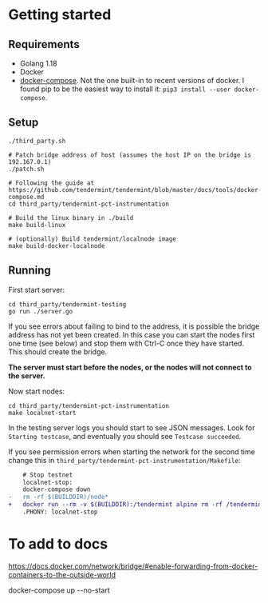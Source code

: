 # Getting started
## Requirements
- Golang 1.18
- Docker
- [docker-compose](https://pypi.org/project/docker-compose/). Not the one built-in to recent versions of docker. I found pip to be the easiest way to install it: `pip3 install --user docker-compose`.

## Setup
```
./third_party.sh

# Patch bridge address of host (assumes the host IP on the bridge is 192.167.0.1)
./patch.sh

# Following the guide at https://github.com/tendermint/tendermint/blob/master/docs/tools/docker-compose.md
cd third_party/tendermint-pct-instrumentation

# Build the linux binary in ./build
make build-linux

# (optionally) Build tendermint/localnode image
make build-docker-localnode
```

## Running
First start server:
```
cd third_party/tendermint-testing
go run ./server.go
```

If you see errors about failing to bind to the address, it is possible the bridge address has not yet been created.
In this case you can start the nodes first one time (see below) and stop them with Ctrl-C once they have started. This should create the bridge.

**The server must start before the nodes, or the nodes will not connect to the server.**

Now start nodes:
```
cd third_party/tendermint-pct-instrumentation
make localnet-start
```

In the testing server logs you should start to see JSON messages. Look for `Starting testcase`, and eventually you should see `Testcase succeeded`.

If you see permission errors when starting the network for the second time change this in `third_party/tendermint-pct-instrumentation/Makefile`:

```diff
    # Stop testnet
    localnet-stop:
    docker-compose down
-   rm -rf $(BUILDDIR)/node*
+   docker run --rm -v $(BUILDDIR):/tendermint alpine rm -rf /tendermint/node{0,1,2,3}
    .PHONY: localnet-stop
```


# To add to docs
https://docs.docker.com/network/bridge/#enable-forwarding-from-docker-containers-to-the-outside-world

docker-compose up --no-start